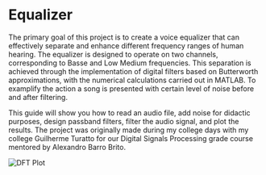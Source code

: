 # Equalizer
The primary goal of this project is to create a voice equalizer that can effectively separate and enhance different frequency ranges of human hearing. The equalizer is designed to operate on two channels, corresponding to Basse and Low Medium frequencies. This separation is achieved through the implementation of digital filters based on Butterworth approximations, with the numerical calculations carried out in MATLAB. To examplify the action a song is presented with certain level of noise before and after filtering.

This guide will show you how to read an audio file, add noise for didactic purposes, design passband filters, filter the audio signal, and plot the results. The project was originally made during my college days with my college Guilherme Turatto for our Digital Signals Processing grade course mentored by Alexandro Barro Brito.


![DFT Plot](DFT.png)
